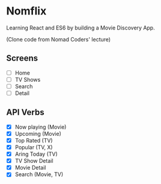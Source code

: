 # Nomflix

Learning React and ES6 by building a Movie Discovery App.

(Clone code from Nomad Coders' lecture)

## Screens

- [ ] Home
- [ ] TV Shows
- [ ] Search
- [ ] Detail

## API Verbs

- [x] Now playing (Movie)
- [x] Upcoming (Movie)
- [x] Top Rated (TV)
- [x] Popular (TV, X)
- [x] Aring Today (TV)
- [x] TV Show Detail
- [x] Movie Detail
- [x] Search (Movie, TV)
